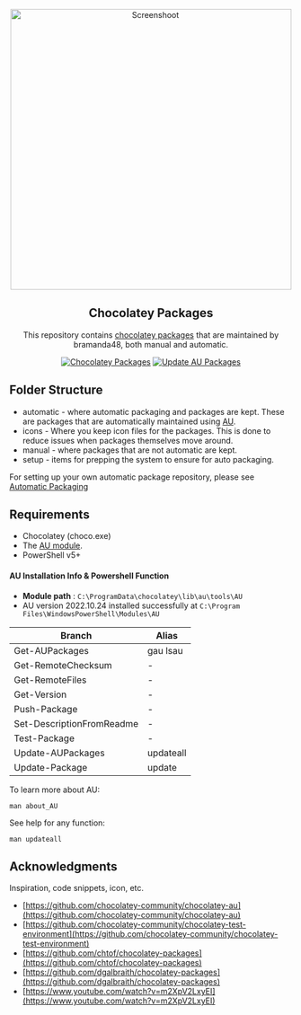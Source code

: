 <a name="readme-top"></a>

<div align="center">
  <a href="https://github.com/bramanda48/chocolatey-packages">
    <img src="https://chocolatey.org/assets/images/global-shared/logo-square.svg" alt="Screenshoot" width="500px">
  </a>
  <h2 align="center">Chocolatey Packages</h2>
  <div align="center">
    <p align="center">
      This repository contains <a href="https://chocolatey.org/docs/getting-started#what-are-chocolatey-packages">chocolatey packages</a> that are maintained by bramanda48, both manual and automatic.
    </p>
    <div>
        <a href="https://ci.appveyor.com/project/bramanda48/chocolatey-packages"><img src="https://ci.appveyor.com/api/projects/status/github/bramanda48/chocolatey-packages?svg=true" alt="Chocolatey Packages"></a>
        <a href="https://gist.github.com/bramanda48/fda2c496c40ad990cdb6225ca6634e1b"><img src="https://img.shields.io/badge/Gist-Update_AU_Packages-2ea44f" alt="Update AU Packages"></a>
    </div>
  </div>
</div>

## Folder Structure

* automatic - where automatic packaging and packages are kept. These are packages that are automatically maintained using [AU](https://chocolatey.org/packages/au).
* icons - Where you keep icon files for the packages. This is done to reduce issues when packages themselves move around.
* manual - where packages that are not automatic are kept.
* setup - items for prepping the system to ensure for auto packaging.

For setting up your own automatic package repository, please see [Automatic Packaging](https://chocolatey.org/docs/automatic-packages)

## Requirements

* Chocolatey (choco.exe)
* The [AU module](https://chocolatey.org/packages/au). 
* PowerShell v5+

#### AU Installation Info & Powershell Function

  * <strong>Module path</strong> : `C:\ProgramData\chocolatey\lib\au\tools\AU`
  * AU version 2022.10.24 installed successfully at `C:\Program Files\WindowsPowerShell\Modules\AU`

  | Branch                    | Alias     |
  |---------------------------|-----------|
  | Get-AUPackages            | gau lsau  |
  | Get-RemoteChecksum        | -         |
  | Get-RemoteFiles           | -         |
  | Get-Version               | -         |
  | Push-Package              | -         |
  | Set-DescriptionFromReadme | -         |
  | Test-Package              | -         |
  | Update-AUPackages         | updateall |
  | Update-Package            | update    |

  To learn more about AU:      
  ```
  man about_AU
  ```

  See help for any function:
  ```
  man updateall
  ```

## Acknowledgments
Inspiration, code snippets, icon, etc.
* [https://github.com/chocolatey-community/chocolatey-au](https://github.com/chocolatey-community/chocolatey-au)
* [https://github.com/chocolatey-community/chocolatey-test-environment](https://github.com/chocolatey-community/chocolatey-test-environment)
* [https://github.com/chtof/chocolatey-packages](https://github.com/chtof/chocolatey-packages)
* [https://github.com/dgalbraith/chocolatey-packages](https://github.com/dgalbraith/chocolatey-packages)
* [https://www.youtube.com/watch?v=m2XpV2LxyEI](https://www.youtube.com/watch?v=m2XpV2LxyEI)
